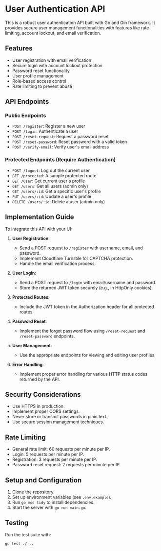 # User Authentication API

This is a robust user authentication API built with Go and Gin framework. It provides secure user management functionalities with features like rate limiting, account lockout, and email verification.

## Features

- User registration with email verification
- Secure login with account lockout protection
- Password reset functionality
- User profile management
- Role-based access control
- Rate limiting to prevent abuse

## API Endpoints

### Public Endpoints

- `POST /register`: Register a new user
- `POST /login`: Authenticate a user
- `POST /reset-request`: Request a password reset
- `POST /reset-password`: Reset password with a valid token
- `POST /verify-email`: Verify user's email address

### Protected Endpoints (Require Authentication)

- `POST /logout`: Log out the current user
- `GET /protected`: A sample protected route
- `GET /user`: Get current user's profile
- `GET /users`: Get all users (admin only)
- `GET /users/:id`: Get a specific user's profile
- `PUT /users/:id`: Update a user's profile
- `DELETE /users/:id`: Delete a user (admin only)

## Implementation Guide

To integrate this API with your UI:

1. **User Registration**:
   - Send a POST request to `/register` with username, email, and password.
   - Implement Cloudflare Turnstile for CAPTCHA protection.
   - Handle the email verification process.

2. **User Login**:
   - Send a POST request to `/login` with email/username and password.
   - Store the returned JWT token securely (e.g., in HttpOnly cookies).

3. **Protected Routes**:
   - Include the JWT token in the Authorization header for all protected routes.

4. **Password Reset**:
   - Implement the forgot password flow using `/reset-request` and `/reset-password` endpoints.

5. **User Management**:
   - Use the appropriate endpoints for viewing and editing user profiles.

6. **Error Handling**:
   - Implement proper error handling for various HTTP status codes returned by the API.

## Security Considerations

- Use HTTPS in production.
- Implement proper CORS settings.
- Never store or transmit passwords in plain text.
- Use secure session management techniques.

## Rate Limiting

- General rate limit: 60 requests per minute per IP.
- Login: 5 requests per minute per IP.
- Registration: 3 requests per minute per IP.
- Password reset request: 2 requests per minute per IP.

## Setup and Configuration

1. Clone the repository.
2. Set up environment variables (see `.env.example`).
3. Run `go mod tidy` to install dependencies.
4. Start the server with `go run main.go`.

## Testing

Run the test suite with:

```bash
go test ./...

